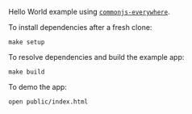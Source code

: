 Hello World example using [`commonjs-everywhere`](https://github.com/michaelficarra/commonjs-everywhere).

To install dependencies after a fresh clone:

```
make setup
```


To resolve dependencies and build the example app:

```
make build
```

To demo the app:

```
open public/index.html
```
